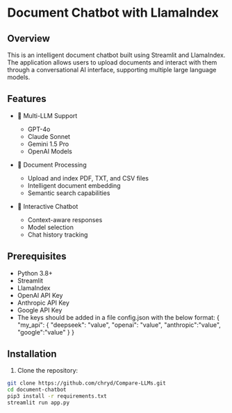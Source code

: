 # Document Chatbot with LlamaIndex

## Overview

This is an intelligent document chatbot built using Streamlit and LlamaIndex. The application allows users to upload documents and interact with them through a conversational AI interface, supporting multiple large language models.

## Features

- 🤖 Multi-LLM Support
  - GPT-4o
  - Claude Sonnet
  - Gemini 1.5 Pro
  - OpenAI Models

- 📄 Document Processing
  - Upload and index PDF, TXT, and CSV files
  - Intelligent document embedding
  - Semantic search capabilities

- 💬 Interactive Chatbot
  - Context-aware responses
  - Model selection
  - Chat history tracking

## Prerequisites

- Python 3.8+
- Streamlit
- LlamaIndex
- OpenAI API Key
- Anthropic API Key
- Google API Key
- The keys should be added in a file config.json with the below format:
{
    "my_api": {
        "deepseek": "value",
        "openai": "value",
        "anthropic":"value",
        "google":"value"
    }
}

## Installation

1. Clone the repository:
```bash
git clone https://github.com/chryd/Compare-LLMs.git
cd document-chatbot
pip3 install -r requirements.txt
streamlit run app.py 